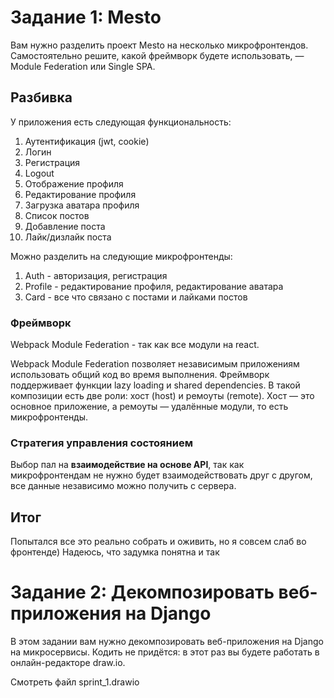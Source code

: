 # Задание 1: **Mesto**

Вам нужно разделить проект Mesto на несколько микрофронтендов. Самостоятельно решите, какой фреймворк будете использовать, — Module Federation или Single SPA.

## Разбивка
У приложения есть следующая функциональность:
1) Аутентификация (jwt, cookie)
2) Логин
3) Регистрация
4) Logout
4) Отображение профиля
5) Редактирование профиля
6) Загрузка аватара профиля
7) Список постов
8) Добавление поста
9) Лайк/дизлайк поста


Можно разделить на следующие микрофронтенды:
1) Auth - авторизация, регистрация
2) Profile - редактирование профиля, редактирование аватара
3) Card - все что связано с постами и лайками постов

### Фреймворк
Webpack Module Federation - так как все модули на react.

Webpack Module Federation позволяет независимым приложениям использовать общий код во время выполнения. Фреймворк поддерживает функции lazy loading и shared dependencies. В такой композиции есть две роли: хост (host) и ремоуты (remote). Хост — это основное приложение, а ремоуты — удалённые модули, то есть микрофронтенды.

### Стратегия управления состоянием
Выбор пал на **взаимодействие на основе API**, так как микрофронтендам не нужно будет взаимодействовать друг с другом, все данные независимо можно получить с сервера.

## Итог

Попытался все это реально собрать и оживить, но я совсем слаб во фронтенде)
Надеюсь, что задумка понятна и так

# Задание 2: Декомпозировать веб-приложения на Django
В этом задании вам нужно декомпозировать веб-приложения на Django на микросервисы. Кодить не придётся: в этот раз вы будете работать в онлайн-редакторе draw.io.

Смотреть файл sprint_1.drawio